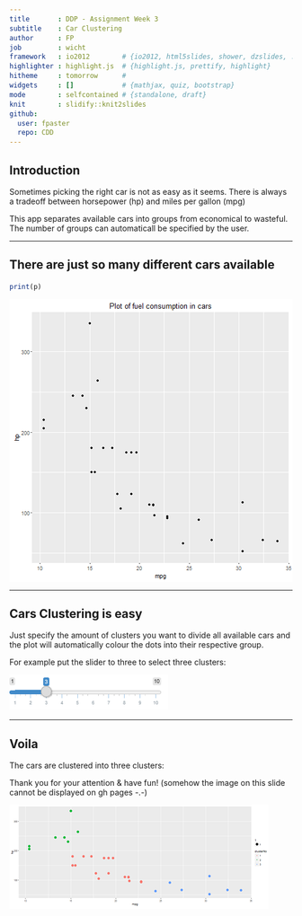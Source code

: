 ```yaml
---
title       : DDP - Assignment Week 3
subtitle    : Car Clustering
author      : FP
job         : wicht
framework   : io2012        # {io2012, html5slides, shower, dzslides, ...}
highlighter : highlight.js  # {highlight.js, prettify, highlight}
hitheme     : tomorrow      # 
widgets     : []            # {mathjax, quiz, bootstrap}
mode        : selfcontained # {standalone, draft}
knit        : slidify::knit2slides
github:
  user: fpaster
  repo: CDD
---
```


## Introduction

Sometimes picking the right car is not as easy as it seems. There is always a tradeoff between horsepower (hp) and miles per gallon (mpg)

This app separates available cars into groups from economical to wasteful. The number of groups can automaticall be specified by the user.

---

## There are just so many different cars available



```r
print(p)
```

<img src="figure/unnamed-chunk-2-1.png" title="plot of chunk unnamed-chunk-2" alt="plot of chunk unnamed-chunk-2" style="display: block; margin: auto;" />

---
    
## Cars Clustering is easy

Just specify the amount of clusters you want to divide all available cars and the plot will automatically colour the dots into their respective group.

For example put the slider to three to select three clusters:

![](slider_example.png)

---

## Voila

The cars are clustered into three clusters:

Thank you for your attention & have fun!
(somehow the image on this slide cannot be displayed on gh pages -.-)

![](selection_example.png)


